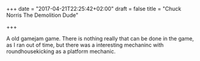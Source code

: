 +++
date = "2017-04-21T22:25:42+02:00"
draft = false
title = "Chuck Norris The Demolition Dude"

+++

A old gamejam game. There is nothing really that can be done in the game, as I ran out of time, but there was a interesting mechaninc with roundhousekicking as a platform mechanic.
